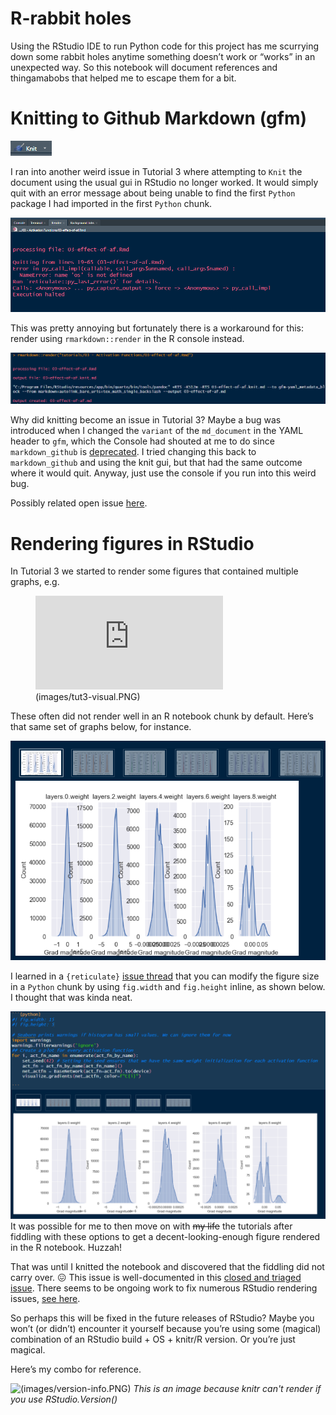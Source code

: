 # R-rabbit holes

Using the RStudio IDE to run Python code for this project has me
scurrying down some rabbit holes anytime something doesn’t work or
“works” in an unexpected way. So this notebook will document references
and thingamabobs that helped me to escape them for a bit.

# Knitting to Github Markdown (gfm)

![](images/knit-gui.PNG)

I ran into another weird issue in Tutorial 3 where attempting to `Knit`
the document using the usual gui in RStudio no longer worked. It would
simply quit with an error message about being unable to find the first
`Python` package I had imported in the first `Python` chunk.

![](images/render-using-knit-gui.PNG)

This was pretty annoying but fortunately there is a workaround for this:
render using `rmarkdown::render` in the R console instead.

[![](images/render-using-console.PNG)](https://github.com/rstudio/reticulate/issues/863#issuecomment-1096556772)

Why did knitting become an issue in Tutorial 3? Maybe a bug was
introduced when I changed the `variant` of the `md_document` in the YAML
header to `gfm`, which the Console had shouted at me to do since
`markdown_github` is
[deprecated](https://github.com/r-lib/pkgdown/pull/1473). I tried
changing this back to `markdown_github` and using the knit gui, but that
had the same outcome where it would quit. Anyway, just use the console
if you run into this weird bug.

Possibly related open issue
[here](https://github.com/rstudio/reticulate/issues/863).

# Rendering figures in RStudio

In Tutorial 3 we started to render some figures that contained multiple
graphs, e.g.

<figure>
<embed
src="https://uvadlc-notebooks.readthedocs.io/en/latest/tutorial_notebooks/tutorial3/Activation_Functions.html#Visualizing-the-gradient-flow-after-initialization" />
<figcaption aria-hidden="true">(images/tut3-visual.PNG)</figcaption>
</figure>

These often did not render well in an R notebook chunk by default.
Here’s that same set of graphs below, for instance.

![](images/tut3-visual-rchunk-bad.PNG)

I learned in a `{reticulate}` [issue
thread](https://github.com/rstudio/reticulate/issues/1140#issuecomment-1625607199)
that you can modify the figure size in a `Python` chunk by using
`fig.width` and `fig.height` inline, as shown below. I thought that was
kinda neat.

![](images/tut3-visual-rchunk-better.PNG)It was possible for me to then
move on with ~~my life~~ the tutorials after fiddling with these options
to get a decent-looking-enough figure rendered in the R notebook.
Huzzah!

That was until I knitted the notebook and discovered that the fiddling
did not carry over. 😖 This issue is well-documented in this [closed and
triaged
issue](https://github.com/rstudio/rstudio/issues/4521#issuecomment-1414371481).
There seems to be ongoing work to fix numerous RStudio rendering issues,
[see here](https://github.com/rstudio/rstudio/issues/12740).

So perhaps this will be fixed in the future releases of RStudio? Maybe
you won’t (or didn’t) encounter it yourself because you’re using some
(magical) combination of an RStudio build + OS + knitr/R version. Or
you’re just magical.

Here’s my combo for reference.

![(images/version-info.PNG)](https://community.rstudio.com/t/rstudio-version-not-found-on-knit/8088/3)
*This is an image because knitr can't render if you use
RStudio.Version()*
